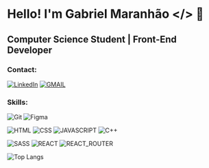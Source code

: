 # Hello! I'm Gabriel Maranhão </> 👋
## Computer Science Student | Front-End Developer

### Contact:

[![LinkedIn](https://img.shields.io/badge/LinkedIn-0077B5?style=for-the-badge&logo=linkedin&logoColor=white)](https://www.linkedin.com/in/gabriel-maranhao-06636723a/)
[![GMAIL](https://img.shields.io/badge/Gmail-D14836?style=for-the-badge&logo=gmail&logoColor=white)](mailto:gabrielmaranhao.cpm@gmail.com)

### Skills:

![Git](https://img.shields.io/badge/GIT-E44C30?style=for-the-badge&logo=git&logoColor=white)
![Figma](https://img.shields.io/badge/Figma-696969?style=for-the-badge&logo=figma&logoColor=figma)

![HTML](https://img.shields.io/badge/HTML5-E34F26?style=for-the-badge&logo=html5&logoColor=white)
![CSS](https://img.shields.io/badge/CSS3-1572B6?style=for-the-badge&logo=css3&logoColor=white)
![JAVASCRIPT](https://img.shields.io/badge/JavaScript-323330?style=for-the-badge&logo=javascript&logoColor=F7DF1E)
![C++](https://img.shields.io/badge/C%2B%2B-00599C?style=for-the-badge&logo=c%2B%2B&logoColor=white)

![SASS](https://img.shields.io/badge/Sass-CC6699?style=for-the-badge&logo=sass&logoColor=white)
![REACT](https://img.shields.io/badge/React-20232A?style=for-the-badge&logo=react&logoColor=61DAFB)
![REACT_ROUTER](https://img.shields.io/badge/React_Router-CA4245?style=for-the-badge&logo=react-router&logoColor=white)

![Top Langs](https://github-readme-stats-git-masterrstaa-rickstaa.vercel.app/api/top-langs/?username=Gmatters0&layout=compact&bg_color=000&border_color=30A3DC&title_color=E94D5F&text_color=FFF)

